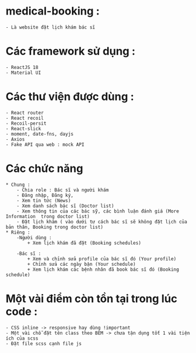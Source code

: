 # medical-booking :

    - Là website đặt lịch khám bác sĩ

# Các framework sử dụng :

    - ReactJS 18
    - Material UI

# Các thư viện được dùng :

    - React router
    - React recoil
    - Recoil-persit
    - React-slick
    - moment, date-fns, dayjs
    - Axios
    - Fake API qua web : mock API

# Các chức năng

    * Chung :
        - Chia role : Bác sĩ và người khám
        - Đăng nhập, Đăng ký,
        - Xem tin tức (News)
        - Xem danh sách bác sĩ (Doctor list)
        - Xem thông tin của các bác sỹ, các bình luận đánh giá (More Information  trong doctor list)
        - Đặt lịch khám ( vào dưới tư cách bác sĩ sẽ không đặt lịch của bản thân, Booking trong doctor list)
    * Riêng :
        -Người dùng :
            + Xem lịch khám đã đặt (Booking schedules)

        -Bác sĩ :
            + Xem và chỉnh sửa profile của bác sĩ đó (Your profile)
            + Chỉnh sửa các ngày bận (Your schedule)
            + Xem lịch khám các bệnh nhân đã book bác sĩ đó (Booking schedule)

# Một vài điểm còn tồn tại trong lúc code :

    - CSS inline -> responsive hay dùng !important
    - Một vài chỗ đặt tên class theo BEM -> chưa tận dụng tốt 1 vài tiện ích của scss
    - Đặt file scss cạnh file js
